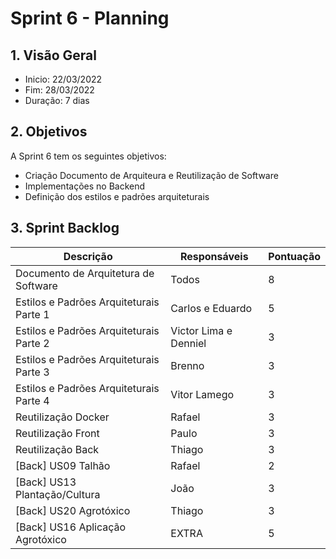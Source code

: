 # Sprint 6 - Planning

## 1. Visão Geral
- Inicio: 22/03/2022
- Fim: 28/03/2022
- Duração: 7 dias
 
## 2. Objetivos
A Sprint 6 tem os seguintes objetivos:

- Criação Documento de Arquiteura e Reutilização de Software
- Implementações no Backend
- Definição dos estilos e padrões arquiteturais

## 3. Sprint Backlog
| Descrição | Responsáveis | Pontuação
|--|--|--|
|Documento de Arquitetura de Software |Todos| 8|
|Estilos e Padrões Arquiteturais Parte 1 |Carlos e Eduardo|5|
|Estilos e Padrões Arquiteturais Parte 2 |Victor Lima e Denniel|3|
|Estilos e Padrões Arquiteturais Parte 3 |Brenno|3|
|Estilos e Padrões Arquiteturais Parte 4 |Vitor Lamego|3|
|Reutilização Docker|Rafael|3|
|Reutilização Front |Paulo|3|
|Reutilização Back|Thiago|3|
|[Back] US09 Talhão |Rafael|2|
|[Back] US13 Plantação/Cultura |João|3|
|[Back] US20 Agrotóxico |Thiago|3|
|[Back] US16 Aplicação Agrotóxico |EXTRA|5|

